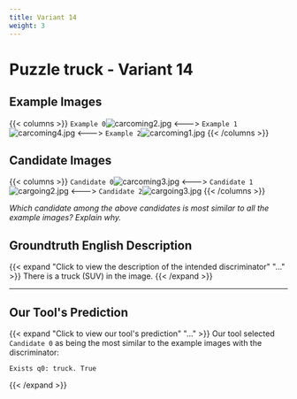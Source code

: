 ```yaml
---
title: Variant 14
weight: 3
---
```


# Puzzle truck - Variant 14

## Example Images
{{< columns >}}
`Example 0`![carcoming2.jpg](/natscene_data/images/carcoming2.jpg)
<--->
`Example 1`![carcoming4.jpg](/natscene_data/images/carcoming4.jpg)
<--->
`Example 2`![carcoming1.jpg](/natscene_data/images/carcoming1.jpg)
{{< /columns >}}

## Candidate Images
{{< columns >}}
`Candidate 0`![carcoming3.jpg](/natscene_data/images/carcoming3.jpg)
<--->
`Candidate 1`![cargoing2.jpg](/natscene_data/images/cargoing2.jpg)
<--->
`Candidate 2`![cargoing3.jpg](/natscene_data/images/cargoing3.jpg)
{{< /columns >}}

*Which candidate among the above candidates is most similar to all the example images? Explain why.*

## Groundtruth English Description

{{< expand "Click to view the description of the intended discriminator" "..." >}}
There is a truck (SUV) in the image.
{{< /expand >}}

---



## Our Tool's Prediction

{{< expand "Click to view our tool's prediction" "..." >}}
Our tool selected `Candidate 0` as being the most similar to the example images with the discriminator:
```plaintext
Exists q0: truck. True
```
{{< /expand >}}
